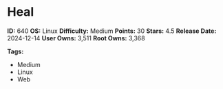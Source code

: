 # Heal

**ID:** 640
**OS:** Linux
**Difficulty:** Medium
**Points:** 30
**Stars:** 4.5
**Release Date:** 2024-12-14
**User Owns:** 3,511
**Root Owns:** 3,368

**Tags:**
- Medium
- Linux
- Web

